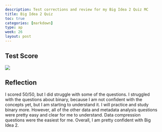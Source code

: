 ```yaml
---
description: Test corrections and review for my Big Idea 2 Quiz MC 
title: Big Idea 2 Quiz
toc: true
categories: [markdown]
type: ap
week: 26
layout: post
---
```


## Test Score

![](https://i.imgur.com/7tDgnsC.jpg)

## Reflection

I scored 50/50, but I did struggle with some of the questions. I struggled with the questions about binary, because I am not confident with the concepts yet, but I am starting to understand it. I will practice and study binary more. However, all of the other data and metadata analysis questions were pretty easy and clear for me to understand. Data compression questions were the easiest for me. Overall, I am pretty confident with Big Idea 2. 